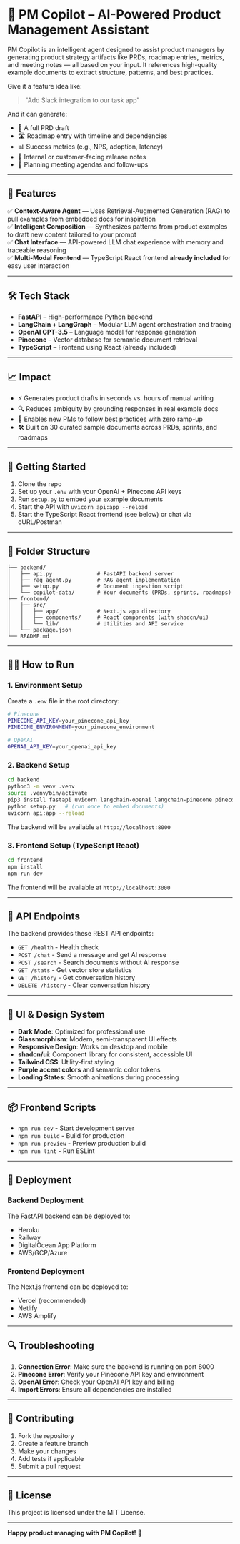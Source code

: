 # 🧠 PM Copilot – AI-Powered Product Management Assistant

PM Copilot is an intelligent agent designed to assist product managers by generating product strategy artifacts like PRDs, roadmap entries, metrics, and meeting notes — all based on your input. It references high-quality example documents to extract structure, patterns, and best practices.

Give it a feature idea like:

> "Add Slack integration to our task app"

And it can generate:

- 📄 A full PRD draft  
- 🛣️ Roadmap entry with timeline and dependencies  
- 📊 Success metrics (e.g., NPS, adoption, latency)  
- 📢 Internal or customer-facing release notes  
- 📅 Planning meeting agendas and follow-ups

---

## 🔧 Features

✅ **Context-Aware Agent** — Uses Retrieval-Augmented Generation (RAG) to pull examples from embedded docs for inspiration  
✅ **Intelligent Composition** — Synthesizes patterns from product examples to draft new content tailored to your prompt  
✅ **Chat Interface** — API-powered LLM chat experience with memory and traceable reasoning  
✅ **Multi-Modal Frontend** — TypeScript React frontend **already included** for easy user interaction

---

## 🛠️ Tech Stack

- **FastAPI** – High-performance Python backend  
- **LangChain + LangGraph** – Modular LLM agent orchestration and tracing  
- **OpenAI GPT-3.5** – Language model for response generation  
- **Pinecone** – Vector database for semantic document retrieval  
- **TypeScript** – Frontend using React (already included)

---

## 📈 Impact

- ⚡ Generates product drafts in seconds vs. hours of manual writing  
- 🔍 Reduces ambiguity by grounding responses in real example docs  
- 🧠 Enables new PMs to follow best practices with zero ramp-up  
- 🛠️ Built on 30 curated sample documents across PRDs, sprints, and roadmaps

---

## 🚀 Getting Started

1. Clone the repo  
2. Set up your `.env` with your OpenAI + Pinecone API keys  
3. Run `setup.py` to embed your example documents  
4. Start the API with `uvicorn api:app --reload`  
5. Start the TypeScript React frontend (see below) or chat via cURL/Postman

---

## 📂 Folder Structure

```
├── backend/
│   ├── api.py              # FastAPI backend server
│   ├── rag_agent.py        # RAG agent implementation
│   ├── setup.py            # Document ingestion script
│   └── copilot-data/       # Your documents (PRDs, sprints, roadmaps)
├── frontend/
│   ├── src/
│   │   ├── app/            # Next.js app directory
│   │   ├── components/     # React components (with shadcn/ui)
│   │   └── lib/            # Utilities and API service
│   └── package.json
└── README.md
```

---

## 🏃‍♂️ How to Run

### 1. Environment Setup

Create a `.env` file in the root directory:

```bash
# Pinecone
PINECONE_API_KEY=your_pinecone_api_key
PINECONE_ENVIRONMENT=your_pinecone_environment

# OpenAI
OPENAI_API_KEY=your_openai_api_key
```

### 2. Backend Setup

```bash
cd backend
python3 -m venv .venv
source .venv/bin/activate
pip3 install fastapi uvicorn langchain-openai langchain-pinecone pinecone-client python-dotenv
python setup.py   # (run once to embed documents)
uvicorn api:app --reload
```

The backend will be available at `http://localhost:8000`

### 3. Frontend Setup (TypeScript React)

```bash
cd frontend
npm install
npm run dev
```

The frontend will be available at `http://localhost:3000`

---

## 🔧 API Endpoints

The backend provides these REST API endpoints:

- `GET /health` - Health check
- `POST /chat` - Send a message and get AI response
- `POST /search` - Search documents without AI response
- `GET /stats` - Get vector store statistics
- `GET /history` - Get conversation history
- `DELETE /history` - Clear conversation history

---

## 🎨 UI & Design System

- **Dark Mode**: Optimized for professional use
- **Glassmorphism**: Modern, semi-transparent UI effects
- **Responsive Design**: Works on desktop and mobile
- **shadcn/ui**: Component library for consistent, accessible UI
- **Tailwind CSS**: Utility-first styling
- **Purple accent colors** and semantic color tokens
- **Loading States**: Smooth animations during processing

---

## 📦 Frontend Scripts

- `npm run dev` - Start development server
- `npm run build` - Build for production
- `npm run preview` - Preview production build
- `npm run lint` - Run ESLint

---

## 🚀 Deployment

### Backend Deployment

The FastAPI backend can be deployed to:
- Heroku
- Railway
- DigitalOcean App Platform
- AWS/GCP/Azure

### Frontend Deployment

The Next.js frontend can be deployed to:
- Vercel (recommended)
- Netlify
- AWS Amplify

---

## 🔍 Troubleshooting

1. **Connection Error**: Make sure the backend is running on port 8000
2. **Pinecone Error**: Verify your Pinecone API key and environment
3. **OpenAI Error**: Check your OpenAI API key and billing
4. **Import Errors**: Ensure all dependencies are installed

---

## 🤝 Contributing

1. Fork the repository
2. Create a feature branch
3. Make your changes
4. Add tests if applicable
5. Submit a pull request

---

## 📄 License

This project is licensed under the MIT License.

---

**Happy product managing with PM Copilot! 🚀** 